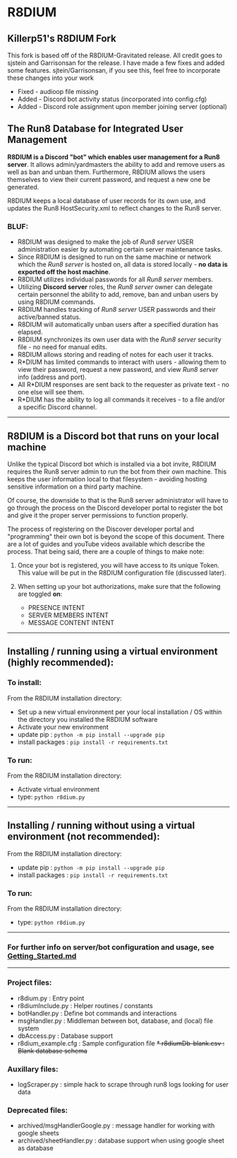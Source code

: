 # R8DIUM

## Killerp51's R8DIUM Fork
This fork is based off of the R8DIUM-Gravitated release. All credit goes to sjstein and Garrisonsan for the release. I have made a few fixes and added some features. sjtein/Garrisonsan, if you see this, feel free to incorporate these changes into your work

* Fixed - audioop file missing
* Added - Discord bot activity status (incorporated into config.cfg)
* Added - Discord role assignment upon member joining server (optional)

## The Run8 Database for Integrated User Management

**R8DIUM is a Discord "bot" which enables user management for a Run8 server**. It allows admin/yardmasters the ability to
add and remove users as well as ban and unban them. Furthermore, R8DIUM allows the users themselves to view their
current password, and request a new one be generated.

R8DIUM keeps a local database of user records for its own use, and updates the Run8 HostSecurity.xml to reflect changes
to the Run8 server.

### BLUF:

* R8DIUM was designed to make the job of _Run8 server_ USER administration easier by automating certain server 
maintenance tasks.
* Since R8DIUM is designed to run on the same machine or network which the _Run8 server_ is hosted on, all data is stored 
locally - **no data is exported off the host machine**.
* R8DIUM utilizes individual passwords for all _Run8 server_ members. 
* Utilizing **Discord server** roles, the _Run8 server_ owner can delegate certain personnel the ability to add, remove,
ban and unban users by using R8DIUM commands. 
* R8DIUM handles tracking of _Run8 server_ USER passwords and their active/banned status. 
* R8DIUM will automatically unban users after a specified duration has elapsed. 
* R8DIUM synchronizes its own user data with the _Run8 server_ security file - no need for manual edits.
* R8DIUM allows storing and reading of notes for each user it tracks.
* R*DIUM has limited commands to interact with users - allowing them to view their password, request a new password, 
and view _Run8 server_ info (address and port).
* All R*DIUM responses are sent back to the requester as private text - no one else will see them.
* R*DIUM has the ability to log all commands it receives - to a file and/or a specific Discord channel.


---------------

## R8DIUM is a Discord bot that runs on your local machine


Unlike the typical Discord bot which is installed via a bot invite, R8DIUM requires the Run8 server admin to run the bot
from their own machine. This keeps the user information local to that filesystem - avoiding hosting sensitive
information on a third party machine.

Of course, the downside to that is the Run8 server administrator will have to go through the process on the
Discord developer portal to register the bot and give it the proper server permissions to function properly.

The process of registering on the Discover developer portal and "programming" their own bot is beyond the scope of this
document. There are a lot of guides and youTube videos available which describe the process. That being said, there are
a couple of things to make note:

1. Once your bot is registered, you will have access to its unique Token. This value will be put in the R8DIUM configuration
file (discussed later).

2. When setting up your bot authorizations, make sure that the following are toggled **on**:
   * PRESENCE INTENT
   * SERVER MEMBERS INTENT
   * MESSAGE CONTENT INTENT

----------------

## Installing / running using a virtual environment (highly recommended):

### To install:
From the R8DIUM installation directory:
* Set up a new virtual environment per your local installation / OS within the directory you installed the R8DIUM software
* Activate your new environment
* update pip : `python -m pip install --upgrade pip`
* install packages : `pip install -r requirements.txt`

### To run:
From the R8DIUM installation directory:
* Activate virtual environment
* type: `python r8dium.py`
------------
## Installing / running without using a virtual environment (not recommended):

From the R8DIUM installation directory:
* update pip : `python -m pip install --upgrade pip`
* install packages : `pip install -r requirements.txt`

### To run:
From the R8DIUM installation directory:
* type: `python r8dium.py`
------------
### For further info on server/bot configuration and usage, see [Getting_Started.md](Getting_Started.md)

---------

### Project files:

* r8dium.py : Entry point
* r8diumInclude.py : Helper routines / constants
* botHandler.py : Define bot commands and interactions
* msgHandler.py : Middleman between bot, database, and (local) file system
* dbAccess.py   : Database support
* r8dium_example.cfg : Sample configuration file
~~* r8diumDb-blank.csv : Blank database schema~~


### Auxillary files:

* logScraper.py  : simple hack to scrape through run8 logs looking for user data


### Deprecated files:

* archived/msgHandlerGoogle.py  : message handler for working with google sheets
* archived/sheetHandler.py  : database support when using google sheet as database



